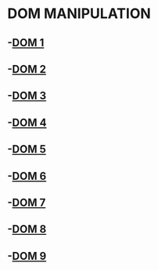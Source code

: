 # DOM MANIPULATION

## -[DOM 1](https://github.com/myankprad/DOM-Assignments/tree/master/DOM%20Assignment%202.0%201%2C2%2C3/firstAssignmentImage)
## -[DOM 2](https://github.com/myankprad/DOM-Assignments/tree/master/DOM%20Assignment%202.0%201%2C2%2C3/secondAssignmentImage)
## -[DOM 3](https://github.com/myankprad/DOM-Assignments/tree/master/DOM%20Assignment%202.0%201%2C2%2C3/thirdAssignmentImage)
## -[DOM 4](https://github.com/myankprad/DOM-Assignments/tree/master/04_DOM%20Project)
## -[DOM 5](https://github.com/myankprad/DOM-Assignments/tree/master/05_DOM%20Project/05_DOM%20Project)
## -[DOM 6](https://github.com/myankprad/DOM-Assignments/tree/master/06_DOM%20Project)
## -[DOM 7](https://github.com/myankprad/DOM-Assignments/tree/master/DOM%20P7/DOM%20P7)
## -[DOM 8](https://github.com/myankprad/DOM-Assignments/tree/master/DOM%20P8/DOM%20P8)
## -[DOM 9](https://github.com/myankprad/DOM-Assignments/tree/master/DOM%20P9)
